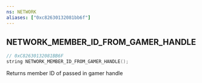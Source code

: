 ```yaml
---
ns: NETWORK
aliases: ["0xc82630132081bb6f"]
---
```

## NETWORK_MEMBER_ID_FROM_GAMER_HANDLE

```c
// 0xC82630132081BB6F
string NETWORK_MEMBER_ID_FROM_GAMER_HANDLE();
```

Returns member ID of passed in gamer handle

